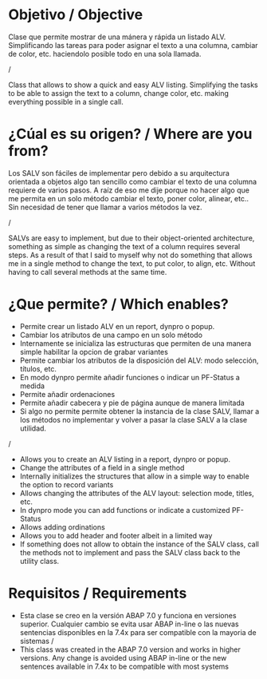# Objetivo / Objective
Clase que permite mostrar de una mánera y rápida un listado ALV. Simplificando las tareas para poder asignar el texto a una columna, cambiar de color, etc. haciendolo posible todo en una sola llamada.

/

Class that allows to show a quick and easy ALV listing. Simplifying the tasks to be able to assign the text to a column, change color, etc. making everything possible in a single call.

# ¿Cúal es su origen? / Where are you from?
Los SALV son fáciles de implementar pero debido a su arquitectura orientada a objetos algo tan sencillo como cambiar el texto de una columna requiere de varios pasos. 
A raíz de eso me dije porque no hacer algo que me permita en un solo método cambiar el texto, poner color, alinear, etc.. Sin necesidad de tener que llamar a varios métodos la vez. 

/

SALVs are easy to implement, but due to their object-oriented architecture, something as simple as changing the text of a column requires several steps.
As a result of that I said to myself why not do something that allows me in a single method to change the text, to put color, to align, etc. Without having to call several methods at the same time.

# ¿Que permite? / Which enables?

- Permite crear un listado ALV en un report, dynpro o popup.
- Cambiar los atributos de una campo en un solo método
- Internamente se inicializa las estructuras que permiten de una manera simple habilitar la opcion de grabar variantes
- Permite cambiar los atributos de la disposición del ALV: modo selección, títulos, etc.
- En modo dynpro permite añadir funciones o indicar un PF-Status a medida
- Permite añadir ordenaciones
- Permite añadir cabecera y pie de página aunque de manera limitada
- Si algo no permite permite obtener la instancia de la clase SALV, llamar a los métodos no implementar y volver a pasar la clase SALV a la clase utilidad.

/

- Allows you to create an ALV listing in a report, dynpro or popup.
- Change the attributes of a field in a single method
- Internally initializes the structures that allow in a simple way to enable the option to record variants
- Allows changing the attributes of the ALV layout: selection mode, titles, etc.
- In dynpro mode you can add functions or indicate a customized PF-Status
- Allows adding ordinations
- Allows you to add header and footer albeit in a limited way
- If something does not allow to obtain the instance of the SALV class, call the methods not to implement and pass the SALV class back to the utility class.

# Requisitos / Requirements

- Esta clase se creo en la versión ABAP 7.0 y funciona en versiones superior. Cualquier cambio se evita usar ABAP in-line o las nuevas sentencias disponibles en la 7.4x para ser compatible con la mayoria de sistemas
/
- This class was created in the ABAP 7.0 version and works in higher versions. Any change is avoided using ABAP in-line or the new sentences available in 7.4x to be compatible with most systems
